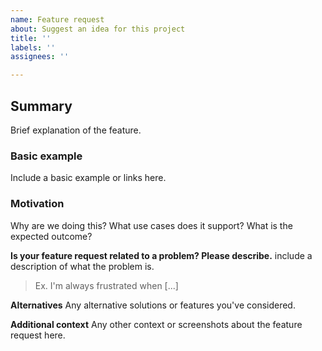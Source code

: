```yaml
---
name: Feature request
about: Suggest an idea for this project
title: ''
labels: ''
assignees: ''

---
```


## Summary
Brief explanation of the feature.

### Basic example
Include a basic example or links here.

### Motivation
Why are we doing this? What use cases does it support? What is the expected outcome?

**Is your feature request related to a problem? Please describe.**
include a description of what the problem is. 
> Ex. I'm always frustrated when [...]


**Alternatives**
Any alternative solutions or features you've considered.

**Additional context**
Any other context or screenshots about the feature request here.
